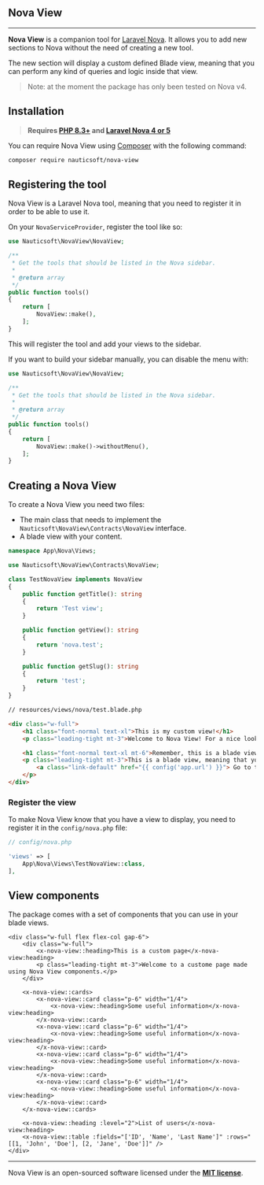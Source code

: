 ## Nova View
------

**Nova View** is a companion tool for [Laravel Nova](https://nova.laravel.com/). It allows you to add new sections to Nova without the need of creating a new tool.

The new section will display a custom defined Blade view, meaning that you can perform any kind of queries and logic inside that view.

> Note: at the moment the package has only been tested on Nova v4.

## Installation

> **Requires [PHP 8.3+](https://php.net/releases/) and [Laravel Nova 4 or 5](https://nova.laravel.com/)**

You can require Nova View using [Composer](https://getcomposer.org) with the following command:

```bash
composer require nauticsoft/nova-view
```

## Registering the tool

Nova View is a Laravel Nova tool, meaning that you need to register it in order to be able to use it.

On your `NovaServiceProvider`, register the tool like so:
```php
use Nauticsoft\NovaView\NovaView;

/**
 * Get the tools that should be listed in the Nova sidebar.
 *
 * @return array
 */
public function tools()
{
    return [
        NovaView::make(),
    ];
}
```

This will register the tool and add your views to the sidebar.

If you want to build your sidebar manually, you can disable the menu with:
```php
use Nauticsoft\NovaView\NovaView;

/**
 * Get the tools that should be listed in the Nova sidebar.
 *
 * @return array
 */
public function tools()
{
    return [
        NovaView::make()->withoutMenu(),
    ];
}
```

## Creating a Nova View

To create a Nova View you need two files:

- The main class that needs to implement the `Nauticsoft\NovaView\Contracts\NovaView` interface.
- A blade view with your content.

```php
namespace App\Nova\Views;

use Nauticsoft\NovaView\Contracts\NovaView;

class TestNovaView implements NovaView
{
    public function getTitle(): string
    {
        return 'Test view';
    }

    public function getView(): string
    {
        return 'nova.test';
    }

    public function getSlug(): string
    {
        return 'test';
    }
}
```

```html
// resources/views/nova/test.blade.php

<div class="w-full">
    <h1 class="font-normal text-xl">This is my custom view!</h1>
    <p class="leading-tight mt-3">Welcome to Nova View! For a nice look, make sure to use the classes that Nova is using right now.</p>

    <h1 class="font-normal text-xl mt-6">Remember, this is a blade view!</h1>
    <p class="leading-tight mt-3">This is a blade view, meaning that you can use any blade directive you need:
        <a class="link-default" href="{{ config('app.url') }}"> Go to the home</a>
    </p>
</div>
```

### Register the view

To make Nova View know that you have a view to display, you need to register it in the `config/nova.php` file:

```php
// config/nova.php

'views' => [
    App\Nova\Views\TestNovaView::class,
],
```

## View components

The package comes with a set of components that you can use in your blade views.

```blade
<div class="w-full flex flex-col gap-6">
    <div class="w-full">
        <x-nova-view::heading>This is a custom page</x-nova-view:heading>
        <p class="leading-tight mt-3">Welcome to a custome page made using Nova View components.</p>
    </div>

    <x-nova-view::cards>
        <x-nova-view::card class="p-6" width="1/4">
            <x-nova-view::heading>Some useful information</x-nova-view:heading>
        </x-nova-view::card>
        <x-nova-view::card class="p-6" width="1/4">
            <x-nova-view::heading>Some useful information</x-nova-view:heading>
        </x-nova-view::card>
        <x-nova-view::card class="p-6" width="1/4">
            <x-nova-view::heading>Some useful information</x-nova-view:heading>
        </x-nova-view::card>
        <x-nova-view::card class="p-6" width="1/4">
            <x-nova-view::heading>Some useful information</x-nova-view:heading>
        </x-nova-view::card>
    </x-nova-view::cards>

    <x-nova-view::heading :level="2">List of users</x-nova-view:heading>
    <x-nova-view::table :fields="['ID', 'Name', 'Last Name']" :rows="[[1, 'John', 'Doe'], [2, 'Jane', 'Doe']]" />
</div>
``````

---

Nova View is an open-sourced software licensed under the **[MIT license](https://opensource.org/licenses/MIT)**.

